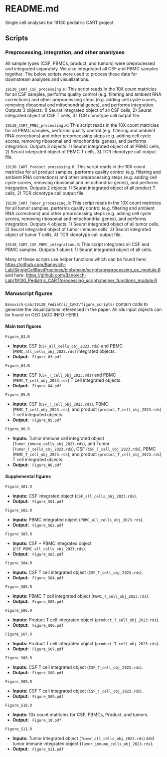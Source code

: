 # README.md

Single cell analyses for 19130 pediatric CART project.

## Scripts

### Preprocessing, integration, and other ananlyses
All sample types (CSF, PBMCs, product, and tumors) were preprocessed and integrated separately. We also integreated all CSF and PBMC samples together. The below scripts were used to process these data for downstream analyses and visualizations.

`19130_CART_CSF_processing.R`: This script reads in the 10X count matricies for all CSF samples, performs quality control (e.g. filtering and ambient RNA corrections) and other preprocessing steps (e.g. adding cell cycle scores, removing ribosomal and mitochondrial genes), and performs integration. Outputs 3 objects: 1) Seurat integrated object of all CSF cells, 2) Seurat integrated object of CSF T cells, 3) TCR clonotype call output file.


`19130_CART_PMBC_processing.R`: This script reads in the 10X count matricies for all PBMC samples, performs quality control (e.g. filtering and ambient RNA corrections) and other preprocessing steps (e.g. adding cell cycle scores, removing ribosomal and mitochondrial genes), and performs integration. Outputs 3 objects: 1) Seurat integrated object of all PBMC cells, 2) Seurat integrated object of PBMC T cells, 3) TCR clonotype call output file.


`19130_CART_Product_processing.R`: This script reads in the 10X count matricies for all product samples, performs quality control (e.g. filtering and ambient RNA corrections) and other preprocessing steps (e.g. adding cell cycle scores, removing ribosomal and mitochondrial genes), and performs integration. Outputs 2 objects: 1) Seurat integrated object of all product T cells, 2) TCR clonotype call output file.


`19130_CART_Tumor_processing.R`: This script reads in the 10X count matricies for all tumor samples, performs quality control (e.g. filtering and ambient RNA corrections) and other preprocessing steps (e.g. adding cell cycle scores, removing ribosomal and mitochondrial genes), and performs integration. Outputs 4 objects: 1) Seurat integrated object of all tumor cells, 2) Seurat integrated object of tumor immune cells, 3) Seurat integrated object of tumor T cells, 4) TCR clonotype call output file.


`19130_CART_CSF_PBMC_integration.R`: This script integrates all CSF and PBMC samples. Outputs 1 object: 1) Seurat integrated object of all cells.


Many of these scripts use helper functions which can be found here: https://github.com/Banovich-Lab/SingleCellBestPractices/blob/main/scripts/preprocessing_qc_module.R and here: https://github.com/Banovich-Lab/19130_Pediatric_CART/processing_scripts/helper_functions_module.R

### Manuscript figures
`Banovich-Lab/19130_Pediatric_CART/figure_scripts/` contain code to generate the visualizaitons referenced in the paper. All rds input objects can be found on GEO (ADD INFO HERE).

#### Main text figures
 
`Figure_03.R`
-  **Inputs:**  CSF (`CSF_all_cells_obj_2023.rds`) and PBMC (`PBMC_all_cells_obj_2023.rds`) integrated objects.
-  **Output:** ` Figure_03.pdf`

`Figure_04.R`
-  **Inputs:**  CSF (`CSF_T_cell_obj_2023.rds`) and PBMC (`PBMC_T_cell_obj_2023.rds`) T cell integrated objects.
-  **Output:** ` Figure_04.pdf`

`Figure_05.R`
-  **Inputs:**  CSF (`CSF_T_cell_obj_2023.rds`), PBMC (`PBMC_T_cell_obj_2023.rds`), and product (`product_T_cell_obj_2023.rds`) T cell integrated objects.
-  **Output:** ` Figure_05.pdf`

`Figure_06.R`
-  **Inputs:**  Tumor immune cell integrated object (`Tumor_immune_cells_obj_2023.rds`), and Tumor (`Tumor_T_cells_obj_2023.rds`), CSF (`CSF_T_cell_obj_2023.rds`), PBMC (`PBMC_T_cell_obj_2023.rds`), and product (`product_T_cell_obj_2023.rds`) T cell integrated objects.
-  **Output:** ` Figure_06.pdf`

 #### Supplemental figures

`Figure_S01.R`
-  **Inputs:**  CSF integrated object (`CSF_all_cells_obj_2023.rds`).
-  **Output:** ` Figure_S01.pdf`

`Figure_S02.R`
-  **Inputs:**  PBMC integrated object (`PBMC_all_cells_obj_2023.rds`).
-  **Output:** ` Figure_S02.pdf`

`Figure_S03.R`
-  **Inputs:**  CSF + PBMC integrated object (`CSF_PBMC_all_cells_obj_2023.rds`).
-  **Output:** ` Figure_S03.pdf`

`Figure_S04.R`
-  **Inputs:**  CSF T cell integrated object (`CSF_T_cell_obj_2023.rds`).
-  **Output:** ` Figure_S04.pdf`

`Figure_S05.R`
-  **Inputs:**  PBMC T cell integrated object (`PBMC_T_cell_obj_2023.rds`).
-  **Output:** ` Figure_S05.pdf`

`Figure_S06.R`
-  **Inputs:**  Product T cell integrated object (`product_T_cell_obj_2023.rds`).
-  **Output:** ` Figure_S06.pdf`

`Figure_S07.R`
-  **Inputs:**  Product T cell integrated object (`product_T_cell_obj_2023.rds`).
-  **Output:** ` Figure_S07.pdf`

`Figure_S08.R`
-  **Inputs:**  CSF T cell integrated object (`CSF_T_cell_obj_2023.rds`).
-  **Output:** ` Figure_S08.pdf`

`Figure_S09.R`
-  **Inputs:**  CSF T cell integrated object (`CSF_T_cell_obj_2023.rds`).
-  **Output:** ` Figure_S09.pdf`

`Figure_S10.R`
-  **Inputs:**  10x count matricies for CSF, PBMCs, Product, and tumors.
-  **Output:** ` Figure_10.pdf`

`Figure_S11.R`
-  **Inputs:**  Tumor integrated object (`Tumor_all_cells_obj_2023.rds`) and tumor immune integrated object (`Tumor_immune_cells_obj_2023.rds`).
-  **Output:** ` Figure_S11.pdf`
